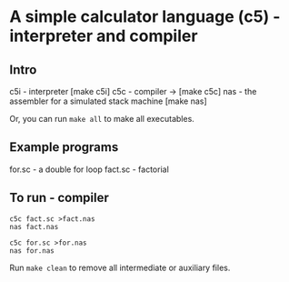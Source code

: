 # A simple calculator language (c5) - interpreter and compiler

## Intro

c5i - interpreter [make c5i]
c5c - compiler -> [make c5c]
nas - the assembler for a simulated stack machine [make nas]

Or, you can run `make all` to make all executables.

## Example programs

for.sc - a double for loop
fact.sc - factorial

## To run - compiler

```
c5c fact.sc >fact.nas
nas fact.nas

c5c for.sc >for.nas
nas for.nas
```

Run `make clean` to remove all intermediate or auxiliary files.
